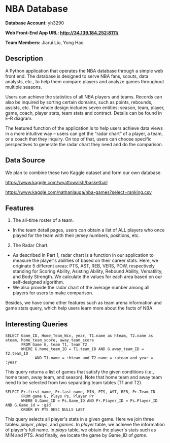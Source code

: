 # NBA Database

**Database Account**: yh3290

**Web Front-End App URL: http://34.139.184.252:8111/**

**Team Members:** Jiarui Liu, Yong Hao

## Description

A Python application that operates the NBA database through a simple web front end. The database is designed to serve NBA fans, scouts, data analysts, etc., to help them compare players and analyze games throughout multiple seasons. 

Users can achieve the statistics of all NBA players and teams. Records can also be inquired by sorting certain domains, such as points, rebounds, assists, etc. The whole design includes seven entities: season, team, player, game, coach, player stats, team stats and contract. Details can be found in E-R diagram.

The featured function of the application is to help users achieve data views in a more intuitive way – users can get the “radar chart” of a player, a team, or a coach that they inquiry. On top of that, users can choose specific perspectives to generate the radar chart they need and do the comparison.

## Data Source

We plan to combine these two Kaggle dataset and form our own database.

https://www.kaggle.com/wyattowalsh/basketball

https://www.kaggle.com/nathanlauga/nba-games?select=ranking.csv

## Features

1. The all-time roster of a team. 
 - In the team detail pages, users can obtain a list of ALL players who once played for the team with their jersey numbers, positions, etc. 

2. The Radar Chart.
 - As described in Part 1, radar chart is a function in our application to measure the player's abilities of based on their career stats. Here, we originate 5 different areas: PTS, AST, REB, VERS, POW, respectively standing for Scoring Ability, Asisting Ability, Rebound Ability, Versatility, and Body Strength. We calculate the values for each area based on our self-designed algorithm. 
 - We also provide the radar chart of the average number among all players for users to make comparison.

Besides, we have some other features such as team arena information and game stats query, which help users learn more about the facts of NBA. 

## Interesting Queries
```
SELECT Game_ID, Home_Team_Win, year, T1.name as hteam, T2.name as ateam, home_team_score, away_team_score 
       FROM Game G, team T1, team T2 
       WHERE G.home_team_ID = T1.team_ID AND G.away_team_ID = T2.team_ID 
             AND T1.name = :hteam and T2.name = :ateam and year = :year
```
This query returns a list of games that satisfy the given conditions (i.e., home team, away team, and season). Note that home team and away team need to be selected from two separating team tables (T1 and T2). 

```
SELECT Pr.first_name, Pr.last_name, MIN, PTS, AST, REB, Pr.Team_ID 
       FROM game G, Plays Ps, Player Pr 
       WHERE G.Game_ID = Ps.Game_ID AND Pr.Player_ID = Ps.Player_ID AND G.Game_id = :gid 
       ORDER BY PTS DESC NULLS LAST
```
This query selects all player's stats in a given game. Here we join three tables: _player_, _plays_, and _games_. In _player_ table, we achieve the information of player's full name. In _plays_ table, we obtain the player's stats such as MIN and PTS. And finally, we locate the game by Game_ID of _game_.
